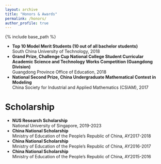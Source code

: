 ```yaml
---
layout: archive
title: "Honors & Awards"
permalink: /honors/
author_profile: true
---
```


{% include base_path %}

- **Top 10 Model Merit Students (10 out of all bachelor students)**     
South China University of Technology, 2018
- **Grand Prize, Challenge Cup National College Student Curricular Academic Science and Technology Works Competition (Guangdong Division)**    
Guangdong Province Office of Education, 2018
- **National Second Prize, China Undergraduate Mathematical Contest in Modeling**   
China Society for Industrial and Applied Mathematics (CSIAM), 2017

Scholarship
======
- **NUS Research Scholarship**      
National University of Singapore, 2019-2023
- **China National Scholarship**    
Ministry of Education of the People’s Republic of China, AY2017-2018
- **China National Scholarship**    
Ministry of Education of the People’s Republic of China, AY2016-2017
- **China National Scholarship**    
Ministry of Education of the People’s Republic of China, AY2015-2016